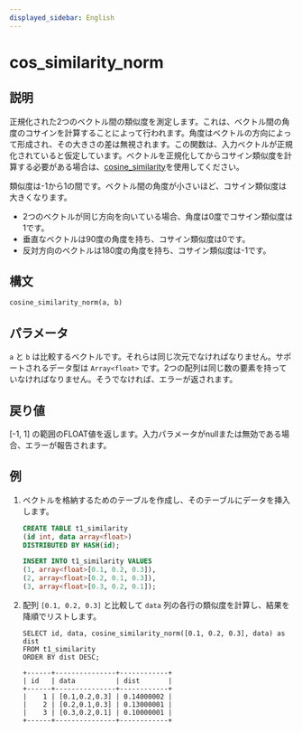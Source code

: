 ```yaml
---
displayed_sidebar: English
---
```


# cos_similarity_norm

## 説明

正規化された2つのベクトル間の類似度を測定します。これは、ベクトル間の角度のコサインを計算することによって行われます。角度はベクトルの方向によって形成され、その大きさの差は無視されます。この関数は、入力ベクトルが正規化されていると仮定しています。ベクトルを正規化してからコサイン類似度を計算する必要がある場合は、[cosine_similarity](./cos_similarity.md)を使用してください。

類似度は-1から1の間です。ベクトル間の角度が小さいほど、コサイン類似度は大きくなります。

- 2つのベクトルが同じ方向を向いている場合、角度は0度でコサイン類似度は1です。
- 垂直なベクトルは90度の角度を持ち、コサイン類似度は0です。
- 反対方向のベクトルは180度の角度を持ち、コサイン類似度は-1です。

## 構文

```Haskell
cosine_similarity_norm(a, b)
```

## パラメータ

`a` と `b` は比較するベクトルです。それらは同じ次元でなければなりません。サポートされるデータ型は `Array<float>` です。2つの配列は同じ数の要素を持っていなければなりません。そうでなければ、エラーが返されます。

## 戻り値

[-1, 1] の範囲のFLOAT値を返します。入力パラメータがnullまたは無効である場合、エラーが報告されます。

## 例

1. ベクトルを格納するためのテーブルを作成し、そのテーブルにデータを挿入します。

    ```SQL
    CREATE TABLE t1_similarity 
    (id int, data array<float>)
    DISTRIBUTED BY HASH(id);

    INSERT INTO t1_similarity VALUES
    (1, array<float>[0.1, 0.2, 0.3]), 
    (2, array<float>[0.2, 0.1, 0.3]), 
    (3, array<float>[0.3, 0.2, 0.1]);
    ```

2. 配列 `[0.1, 0.2, 0.3]` と比較して `data` 列の各行の類似度を計算し、結果を降順でリストします。

    ```Plain
    SELECT id, data, cosine_similarity_norm([0.1, 0.2, 0.3], data) as dist
    FROM t1_similarity 
    ORDER BY dist DESC;

    +------+---------------+------------+
    | id   | data          | dist       |
    +------+---------------+------------+
    |    1 | [0.1,0.2,0.3] | 0.14000002 |
    |    2 | [0.2,0.1,0.3] | 0.13000001 |
    |    3 | [0.3,0.2,0.1] | 0.10000001 |
    +------+---------------+------------+
    ```
